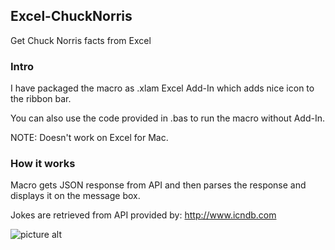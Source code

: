 ## Excel-ChuckNorris
Get Chuck Norris facts from Excel
### Intro

I have packaged the macro as .xlam Excel Add-In which adds nice icon to the ribbon bar.

You can also use the code provided in .bas to run the macro without Add-In.

NOTE: Doesn't work on Excel for Mac.

### How it works

Macro gets JSON response from API and then parses the response and displays it on the message box.

Jokes are retrieved from API provided by: http://www.icndb.com

![picture alt](https://cloud.githubusercontent.com/assets/19825200/19168579/68376068-8c19-11e6-9f7d-9576f540f4bd.gif)
